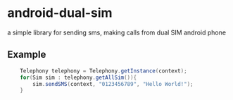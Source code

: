 # android-dual-sim
a simple library for sending sms, making calls from dual SIM android phone

## Example
```java
    Telephony telephony = Telephony.getInstance(context);
    for(Sim sim : telephony.getAllSim()){
        sim.sendSMS(context, "0123456789", "Hello World!");
    }
```
